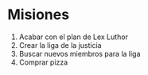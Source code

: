 # Misiones

1. Acabar con el plan de Lex Luthor
2. Crear la liga de la justicia
3. Buscar nuevos miembros para la liga
4. Comprar pizza
